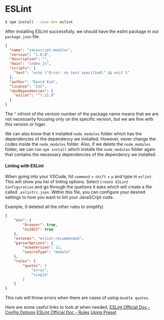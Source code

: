 # ESLint 


```bash
$ npm install --save-dev eslint
```

After installing ESLint successfully, we should have the eslint package in our `package.json` file.
```json
{
  "name": "javascript-modular",
  "version": "1.0.0",
  "description": "",
  "main": "index.js",
  "scripts": {
    "test": "echo \"Error: no test specified\" && exit 1"
  },
  "author": "David Kim",
  "license": "ISC",
  "devDependencies": {
    "eslint": "^7.21.0"
  }
}
```

The `^` infront of the version number of the package name means that we are not necessarily focusing only on the specific version, but we are fine with this version or higer.

We can also know that it installed `node_modules` folder which has the dependencies of the dependency we installed. However, never change the codes inside the `node_modules` folder. Also, if we delete the `node_modules` folder, we can run `npm install` which installs the `node_modules` folder again that contains the necessary dependencies of the dependency we installed.

#### Linting with ESLint

When going into your VSCode, hit `command` + `shift` + `p` and type in `eslint`. This will show you list of linting options. Select `Create ESLint Configuration` and go through the quetions it asks which will create a file called `.eslintrc.json`. Within this file, you can configure your desired settings to how you want to lint your JavaSCript code. 

Example, (I deleted all the other rules to simplify)
```json
{
    "env": {
        "browser": true,
        "es2021": true
    },
    "extends": "eslint:recommended",
    "parserOptions": {
        "ecmaVersion": 12,
        "sourceType": "module"
    },
    "rules": {
        "quotes": [
            "error",
            "single"
        ]
    }
}
```

This rule will throw errors when there are cases of using `double quotes`.

Here are some useful links to look at when needed,
[ESLint Official Doc - Config Options](https://eslint.org/docs/user-guide/configuring/)
[ESLint Official Doc - Rules](https://eslint.org/docs/rules/)
[Using Preset](https://www.npmjs.com/search?q=eslint-config)
